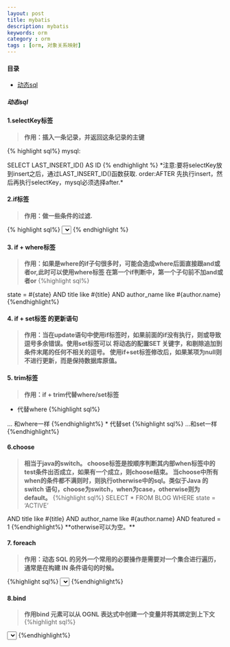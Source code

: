 ```yaml
---
layout: post
title: mybatis
description: mybatis
keywords: orm
category : orm
tags : [orm, 对象关系映射]
---
```


#### 目录
* [动态sql](#dynamicSql)

<h5 id="dynamicSql">动态sql</h5>




#### 1.selectKey标签
> **作用：插入一条记录，并返回这条记录的主键**

{% highlight sql%}
mysql:

  <selectKey resultType="long" keyProperty="id" order="AFTER">  
      SELECT LAST_INSERT_ID() AS ID  
  </selectKey>  
{% endhighlight %}
*注意:要将selectKey放到insert之后，通过LAST_INSERT_ID()函数获取.
order:AFTER    先执行insert，然后再执行selectKey，mysql必须选择after.*

#### 2.if标签

> **作用：做一些条件的过滤.**


{% highlight sql%}
<select id="findActiveBlogWithTitleLike"
     resultType="Blog">
  SELECT * FROM BLOG 
  WHERE state = ‘ACTIVE’ 
  <if test="title != null">
    AND title like #{title}
  </if>
</select>
{% endhighlight %}
#### 3. if + where标签

>**作用：如果是where的if子句很多时，可能会造成where后面直接跟and或者or,此时可以使用where标签
在第一个if判断中，第一个子句前不加and或者or**
{%highlight sql%}
<where> 
    <if test="state != null">
         state = #{state}
    </if> 
    <if test="title != null">
        AND title like #{title}
    </if>
    <if test="author != null and author.name != null">
        AND author_name like #{author.name}
    </if>
</where>
{%endhighlight%}

#### 4. if + set标签 的更新语句

>**作用：当在update语句中使用if标签时，如果前面的if没有执行，则或导致逗号多余错误。使用set标签可以
将动态的配置SET 关键字，和剔除追加到条件末尾的任何不相关的逗号。
使用if+set标签修改后，如果某项为null则不进行更新，而是保持数据库原值。**

#### 5. trim标签

>**作用：if + trim代替where/set标签**
*  代替where
{%highlight sql%} 

 <trim prefix="WHERE" prefixOverrides="AND |OR ">
  ... 和where一样
 </trim>
{%endhighlight%}
*  代替set
{%highlight sql%}
 <trim prefix="SET" suffixOverrides=",">
  ...和set一样
</trim>
{%endhighlight%}

#### 6.choose
>**相当于java的switch。 choose标签是按顺序判断其内部when标签中的test条件出否成立，如果有一个成立，则choose结束。
当choose中所有when的条件都不满则时，则执行otherwise中的sql。类似于Java 的switch 
语句，choose为switch，when为case，otherwise则为default。**
{%highlight sql%}
 SELECT * FROM BLOG WHERE state = ‘ACTIVE’
  <choose>
    <when test="title != null">
      AND title like #{title}
    </when>
    <when test="author != null and author.name != null">
      AND author_name like #{author.name}
    </when>
    <otherwise>
      AND featured = 1
    </otherwise>
  </choose> 
{%endhighlight%}
**otherwise可以为空。**



#### 7. foreach
>**作用：动态 SQL 的另外一个常用的必要操作是需要对一个集合进行遍历，通常是在构建 IN 条件语句的时候。**

{%highlight sql%}
<select id="selectPostIn" resultType="domain.blog.Post">
  SELECT *
  FROM POST P
  WHERE ID in
  <foreach item="item" index="index" collection="list"
      open="(" separator="," close=")">
        #{item}
  </foreach>
</select>
{%endhighlight%}

#### 8.bind
>**作用bind 元素可以从 OGNL 表达式中创建一个变量并将其绑定到上下文**
{%highlight sql%}
<select id="selectBlogsLike" resultType="Blog">
  <bind name="pattern" value="'%' + _parameter.getTitle() + '%'" />
  SELECT * FROM BLOG
  WHERE title LIKE #{pattern}
</select>
{%endhighlight%}

